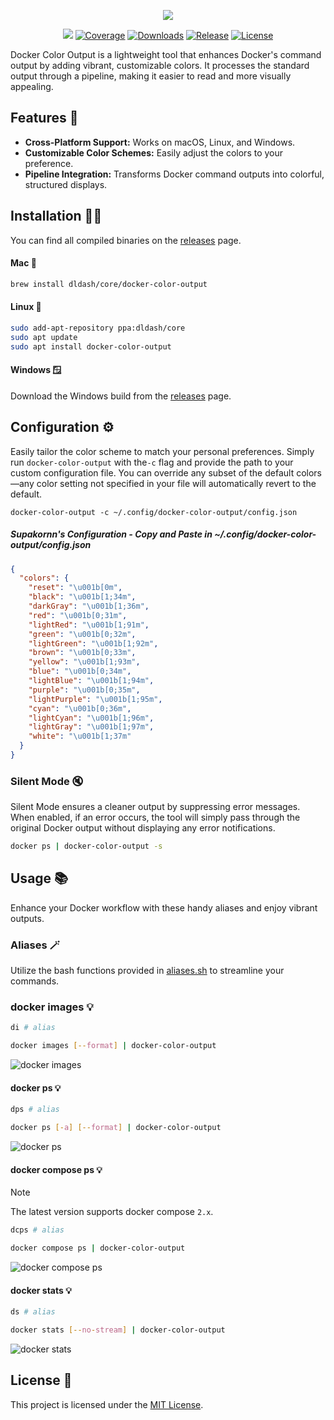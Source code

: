 <p align="center">
  <img src="https://user-images.githubusercontent.com/5787193/161379988-21c856ef-839a-433e-b014-e81042adac6d.png">
</p>

<p align="center">
  <a href="https://github.com/devemio/docker-color-output/actions/workflows/workflow.yml"><img src="https://img.shields.io/github/actions/workflow/status/devemio/docker-color-output/workflow.yml?branch=main"></a>
  <a href="https://codecov.io/gh/devemio/docker-color-output"><img src="https://img.shields.io/codecov/c/gh/devemio/docker-color-output" alt="Coverage"></a>
  <a href="https://github.com/devemio/docker-color-output/releases"><img src="https://img.shields.io/github/downloads/devemio/docker-color-output/total?color=brightgreen" alt="Downloads"></a>
  <a href="https://github.com/devemio/docker-color-output/releases"><img src="https://img.shields.io/github/v/release/devemio/docker-color-output" alt="Release"></a>
  <a href="https://opensource.org/licenses/MIT"><img src="https://img.shields.io/badge/license-MIT-green.svg" alt="License"></a>
</p>

Docker Color Output is a lightweight tool that enhances Docker's command output by adding vibrant, customizable colors. It processes the standard output through a pipeline, making it easier to read and more visually appealing.

## Features 🚀

- **Cross-Platform Support:** Works on macOS, Linux, and Windows.
- **Customizable Color Schemes:** Easily adjust the colors to your preference.
- **Pipeline Integration:** Transforms Docker command outputs into colorful, structured displays.

## Installation 👨‍💻

You can find all compiled binaries on the [releases](https://github.com/devemio/docker-color-output/releases) page.

#### Mac 🍏

```bash
brew install dldash/core/docker-color-output
```

#### Linux 🐧

```bash
sudo add-apt-repository ppa:dldash/core
sudo apt update
sudo apt install docker-color-output
```

#### Windows 🪟

Download the Windows build from the [releases](https://github.com/devemio/docker-color-output/releases) page.

## Configuration ⚙️

Easily tailor the color scheme to match your personal preferences. Simply run `docker-color-output` with the`-c`
flag and provide the path to your custom configuration file. You can override any subset of the default
colors—any color setting not specified in your file will automatically revert to the default.

```shell
docker-color-output -c ~/.config/docker-color-output/config.json
```

##### Supakornn's Configuration - Copy and Paste in ~/.config/docker-color-output/config.json

```json
{
  "colors": {
    "reset": "\u001b[0m",
    "black": "\u001b[1;34m",
    "darkGray": "\u001b[1;36m",
    "red": "\u001b[0;31m",
    "lightRed": "\u001b[1;91m",
    "green": "\u001b[0;32m",
    "lightGreen": "\u001b[1;92m",
    "brown": "\u001b[0;33m",
    "yellow": "\u001b[1;93m",
    "blue": "\u001b[0;34m",
    "lightBlue": "\u001b[1;94m",
    "purple": "\u001b[0;35m",
    "lightPurple": "\u001b[1;95m",
    "cyan": "\u001b[0;36m",
    "lightCyan": "\u001b[1;96m",
    "lightGray": "\u001b[1;97m",
    "white": "\u001b[1;37m"
  }
}
```

### Silent Mode 🔇

Silent Mode ensures a cleaner output by suppressing error messages. When enabled, if an error occurs,
the tool will simply pass through the original Docker output without displaying any error notifications.

```bash
docker ps | docker-color-output -s
```

## Usage 📚

Enhance your Docker workflow with these handy aliases and enjoy vibrant outputs.

### Aliases 🪄

Utilize the bash functions provided in [aliases.sh](bash/aliases.sh) to streamline your commands.

### docker images 💡

```bash
di # alias
```

```bash
docker images [--format] | docker-color-output
```

![docker images](https://user-images.githubusercontent.com/5787193/93581956-7ae7f580-f9aa-11ea-8f81-d6922e1ca892.png)

#### docker ps 💡

```bash
dps # alias
```

```bash
docker ps [-a] [--format] | docker-color-output
```

![docker ps](https://user-images.githubusercontent.com/5787193/93581144-69521e00-f9a9-11ea-86bb-c23d7879c689.png)

#### docker compose ps 💡

> [!NOTE]
> The latest version supports docker compose `2.x`.

```bash
dcps # alias
```

```bash
docker compose ps | docker-color-output
```

![docker compose ps](https://user-images.githubusercontent.com/5787193/93630916-7267dd00-f9f3-11ea-9521-e69152fa86f1.png)

#### docker stats 💡

```bash
ds # alias
```

```bash
docker stats [--no-stream] | docker-color-output
```

![docker stats](https://github.com/devemio/docker-color-output/assets/5787193/a3134ae9-707b-4ad7-a5ea-765150d535e8)

## License 📜

This project is licensed under the [MIT License](https://opensource.org/licenses/MIT).
